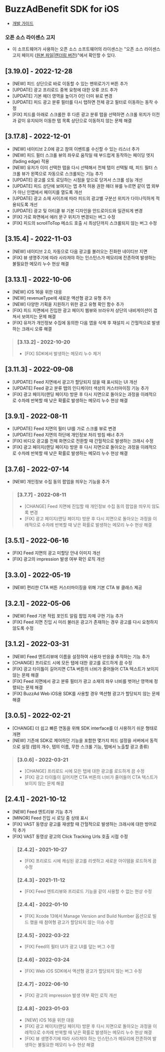 
# BuzzAdBenefit SDK for iOS

* [개발 가이드](https://docs.buzzvil.com/)

### 오픈 소스 라이센스 고지
- 이 소프트웨어가 사용하는 오픈 소스 소프트웨어의 라이센스는 "오픈 소스 라이센스 고지 페이지 ([원본 파일](docs/3rd_party_licenses.html)|[렌더링 버전](https://htmlpreview.github.io/?https://github.com/Buzzvil/buzzscreen-sdk-publisher/blob/master/docs/3rd_party_licenses.html))"에서 확인할 수 있다.

## [3.19.0] - 2022-12-28
* [NEW] 피드 상단으로 바로 이동할 수 있는 맨위로가기 버튼 추가
* [UPDATE] 광고 프리로드 중복 요청에 대한 오류 코드 추가
* [UPDATE] 기본 헤더 영역을 높이가 0인 더미 뷰로 변경
* [UPDATE] 피드 광고 분류 필터를 다시 탭하면 전체 광고 필터로 이동하는 동작 수정
* [FIX] 피드를 아래로 스크롤한 후 다른 광고 분류 탭을 선택하면 스크롤 위치가 이전과 같이 유지되어 이동한 탭 목록 상단으로 이동하지 않는 문제 해결

## [3.17.8] - 2022-12-01
* [NEW] 네이티브 2.0에 광고 참여 이벤트를 수신할 수 있는 리스너 추가
* [NEW] 피드 필터 스크롤 뷰의 좌우로 움직일 때 부드럽게 동작하는 페이딩 엣지(fading edge) 적용
* [NEW] 유저가 이미 선택한 탭을 다시 선택해서 전체 탭이 선택될 때, 피드 필터 스크롤 뷰가 왼쪽으로 자동으로 스크롤되는 기능 추가
* [UPDATE] 광고를 오토 로딩하는 시점을 앞으로 당겨서 스크롤 성능 개선
* [UPDATE] 피드 상단에 보여지는 앱 추적 허용 권한 헤더 뷰를 누르면 같이 앱 외부가 아닌 인앱에서 페이지를 열도록 개선
* [UPDATE] 광고 소재 사이즈에 따라 피드의 광고별 구분선 위치가 다이나믹하게 적용되도록 개선
* [UPDATE] 광고 및 아티클 뷰 기본 디자인을 안드로이드와 일관되게 변경
* [FIX] 가로 화면에서 에러 문구 위치가 변경되는 버그 수정
* [FIX] 피드의 scrollToTop 메소드 호출 시 최상단까지 스크롤되지 않는 버그 수정

## [3.15.4] - 2022-11-03
* [NEW] 네이티브 2.0, 자동으로 다음 광고를 불러오는 진화한 네이티브 지면
* [FIX] 뷰 생명주기에 따라 사라져야 하는 인스턴스가 메모리에 잔존하여 발생하는 불필요한 메모리 누수 현상 해결

## [3.13.1] - 2022-10-06
* [NEW] iOS 16을 위한 대응
* [NEW] revenueType에 새로운 액션형 광고 유형 추가
* [NEW] 다양한 기획을 지원하기 위한 광고 유형 확인 함수 추가
* [FIX] 피드 지면에서 진입한 광고 페이지 웹뷰와 브라우저 상단의 내비게이션이 겹쳐서 보여지는 문제 해결
* [FIX] 유저가 개인정보 수집에 동의한 다음 앱을 삭제 후 재설치 시 간헐적으로 발생하는 크래시 오류 해결
> ### [3.13.2] - 2022-10-20
> * [FIX] SDK에서 발생하는 메모리 누수 제거

## [3.11.3] - 2022-09-08
* [UPDATE] Feed 지면에서 광고가 할당되지 않을 때 표시되는 UI 개선
* [UPDATE] Feed 광고 분류 탭의 인디케이터 색상의 커스터마이징 기능 추가
* [FIX] 광고 페이지(랜딩 페이지) 방문 후 다시 지면으로 돌아오는 과정을 이례적으로 수차례 반복할 때 낮은 확률로 발생하는 메모리 누수 현상 해결

## [3.9.1] - 2022-08-11
* [UPDATE] Feed 지면의 필터 UI를 가로 스크롤 뷰로 변경
* [UPDATE] Feed 지면의 하단에 개인정보 처리 방침 배너 추가
* [FIX] 비디오 광고를 전체 화면으로 전환할 때 간헐적으로 발생하는 크래시 수정
* [FIX] 광고 페이지(랜딩 페이지) 방문 후 다시 지면으로 돌아오는 과정을 이례적으로 수차례 반복할 때 낮은 확률로 발생하는 메모리 누수 현상 해결

## [3.7.6] - 2022-07-14
* [NEW] 개인정보 수집 동의 팝업을 띄우는 기능을 추가
> ### [3.7.7] - 2022-08-11
> * [CHANGE] Feed 지면에 진입할 때 개인정보 수집 동의 팝업을 띄우지 않도록 변경
> * [FIX] 광고 페이지(랜딩 페이지) 방문 후 다시 지면으로 돌아오는 과정을 이례적으로 수차례 반복할 때 낮은 확률로 발생하는 메모리 누수 현상 해결

## [3.5.1] - 2022-06-16
* [FIX] Feed 지면의 광고 미할당 안내 이미지 개선
* [FIX] 광고의 impression 발생 여부 확인 로직 개선

## [3.3.0] - 2022-05-19
* [NEW] 편리한 CTA 버튼 커스터마이징을 위해 기본 CTA 뷰 클래스 제공

## [3.2.1] - 2022-05-06
* [NEW] Feed 기본 적립 포인트 알림 팝업 자체 구현 기능 추가
* [FIX] Feed 지면 진입 시 미리 불러온 광고가 존재하는 경우 광고를 다시 요청하지 않도록 수정

## [3.1.2] - 2022-03-31
* [NEW] Feed 엔트리뷰에 이름을 설정하여 사용자 반응을 추적하는 기능 추가
* [CHANGE] 프리로드 시에 모든 탭에 대한 광고를 로드하게 끔 수정
* [FIX] 광고 타이틀이 길어지면 CTA 버튼의 너비가 줄어들어 CTA 텍스트가 보이지 않는 문제 해결
* [FIX] Feed 지면에서 광고 분류 필터가 광고 소재의 좌우 너비를 벗어난 영역에 정렬되는 문제 해결
* [FIX] BuzzAd Web iOS용 SDK를 사용할 경우 액션형 광고가 할당되지 않는 문제 해결

## [3.0.5] - 2022-02-21
* [CHANGE] 더 쉽고 빠른 연동을 위해 SDK interface를 더 사용하기 쉬운 형태로 개편
* [NEW] 기존에 SDK로 제어하던 기능을 포함한 몇가지 피드 설정을 서버에서 동적으로 설정 (탭의 개수, 탭의 이름, 무한 스크롤 기능, 탭에서 노출할 광고 종류)
> ### [3.0.6] - 2022-03-21
> * [CHANGE] 프리로드 시에 모든 탭에 대한 광고를 로드하게 끔 수정
> * [FIX] 광고 타이틀이 길어지면 CTA 버튼의 너비가 줄어들어 CTA 텍스트가 보이지 않는 문제 해결

## [2.4.1] - 2021-10-12
* [NEW] Feed 엔트리뷰 기능 추가
* [MINOR] Feed 진입 시 로딩 중 상태 표시
* [FIX] VAST 동영상 광고를 재생할 때 간헐적으로 발생하는 크래시에 대한 방어로직 추가
* [FIX] VAST 동영상 광고의 Click Tracking Urls 호출 시점 수정
> ### [2.4.2] - 2021-10-27
> * [FIX] 프리로드 시에 캐싱된 광고를 리셋하고 새로운 아이템을 로드하게 끔 수정
> ### [2.4.3] - 2021-11-12
> * [FIX] Feed 엔트리뷰와 프리로드 기능을 같이 사용할 수 없는 현상 수정
> ### [2.4.4] - 2022-01-10
> * [FIX] Xcode 13에서 Manage Version and Build Number 옵션으로 빌드 했을 때 참여형 광고가 할당되지 않는 이슈 수정
> ### [2.4.5] - 2022-03-22
> * [FIX] Feed의 필터 UI가 광고 UI를 덮는 버그 수정
> ### [2.4.6] - 2022-03-24
> * [FIX] Web iOS SDK에서 액션형 광고가 할당되지 않는 버그 수정
> ### [2.4.7] - 2022-06-10
> * [FIX] 광고의 impression 발생 여부 확인 로직 개선
> ### [2.4.8] - 2023-01-03
> * [NEW] iOS 16을 위한 대응
> * [FIX] 광고 페이지(랜딩 페이지) 방문 후 다시 지면으로 돌아오는 과정을 이례적으로 수차례 반복할 때 낮은 확률로 발생하는 메모리 누수 현상 해결
> * [FIX] 뷰 생명주기에 따라 사라져야 하는 인스턴스가 메모리에 잔존하여 발생하는 불필요한 메모리 누수 현상 해결
